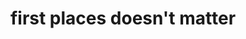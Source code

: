 ---
pid: LLP432
title: first places doesn't matter
location_transcription: Rittenhouse Square 19103
zipcode: 
outside_phl: 
neighborhood: 
age: '11'
age_range: 6-13
instagram: 
image_file_name: LLP_432.jpg
proposal_transcription: 
topic: Class Structure,Pop Culture,Social Justice
topic_summary: 0, 0, 0
type: Sculpture Statue
keywords_other: 1st place, trophy, competition
credit: "#"
image_labels: 
twitter: 
facebook: 
permalink: "/monuments/llp432/"
layout: item-page
---